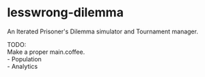 lesswrong-dilemma
=================

An Iterated Prisoner's Dilemma simulator and Tournament manager.  

TODO:   
Make a proper main.coffee.  
	- Population  
	- Analytics  

  